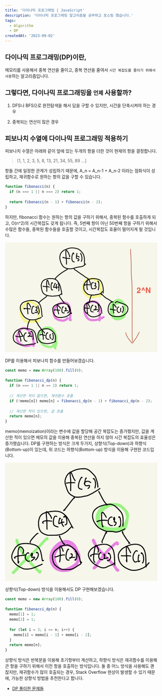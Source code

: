 ```yaml
---
title: '다이나믹 프로그래밍 | JavaScript'
description: '다이나믹 프로그래밍 알고리즘을 공부하고 포스팅 했습니다.'
tags:
  - Algorithm
  - DP
createdAt: '2023-09-02'
---
```


## 다이나믹 프로그래밍(DP)이란,

메모리를 사용해서 중복 연산을 줄이고, 중복 연산을 줄여서 `시간 복잡도를 줄이기 위해서 사용`하는 알고리즘입니다. 

## 그렇다면, 다이나믹 프로그래밍을 `언제` 사용할까?
1. DFS나 BFS으로 완전탐색을 해서 답을 구할 수 있지만, 시간을 단축시켜야 하는 경우

2. 중복되는 연산이 많은 경우

## 피보나치 수열에 다이나믹 프로그래밍 적용하기

피보나치 수열은 아래와 같이 앞에 있는 두개의 항을 더한 것이 현재의 항을 결정합니다. 

> [1, 1, 2, 3, 5, 8, 13, 21, 34, 55, 89 ...]

항들 간에 일정한 관계가 성립하기 때문에, A_n = A_n-1 + A_n-2 이라는 점화식이 성립하고, 재귀함수로 원하는 항의 값을 구할 수 있습니다.

```js
function fibonacci(n) {
  if (n === 1 || n === 2) return 1;

  return fibonacci(n - 1) + fibonacci(n - 2);
}
```

하지만, fibonacci 함수는 원하는 항의 값을 구하기 위해서, 중복된 함수를 호출하게 되고, O(n^2)의 시간복잡도 갖게 됩니다. 즉, 5번째 항이 아닌 50번째 항을 구하기 위해서 수많은 함수들, 중복된 함수들을 호출할 것이고, 시간복잡도 효율이 떨어지게 될 것입니다. 

![](https://github.com/jinnkimm7/jin-blog/blob/main/public/images/algorithm/dynamic-programming/dp1.png?raw=true)

DP를 이용해서 피보나치 함수를 만들어보겠습니다.

```js
const memo = new Array(100).fill(0);

function fibonacci_dp(n) {
  if (n === 1 || n == 2) return 1;

  // 계산한 적이 없으면, 재귀함수 호출
  if (!memo[n]) memo[n] = fibonacci_dp(n - 1) + fibonacci_dp(n - 2);

  // 계산한 적이 있으면, 값 호출
  return memo[n];
}
```

memo(memoization)이라는 변수에 값을 할당해 공간 복잡도는 증가했지만, 값을 계산한 적이 있으면 메모의 값을 이용해 중복된 연산을 하지 않아 시간 복잡도의 효율성은 증가했습니다. DP를 구현하는 방식은 크게 두가지, 상향식(Top-down)과 하향식(Bottom-up)이 있는데, 위 코드는 하향식(Bottom-up) 방식을 이용해 구현한 코드입니다.

![](https://github.com/jinnkimm7/jin-blog/blob/main/public/images/algorithm/dynamic-programming/dp2.png?raw=true)

상향식(Top-down) 방식을 이용해서도 DP 구현해보겠습니다.

```js
const memo = new Array(100).fill(0);

function fibonacci_dp(n) {
  memo[1] = 1;
  memo[2] = 1;

  for (let i = 3; i <= n; i++) {
    memo[i] = memo[i - 1] + memo[i - 2];
  }
  return memo[n];
}
```

상향식 방식은 반복문을 이용해 초기항부터 계산하고, 하향식 방식은 재귀함수를 이용해 큰 항을 구하기 위해서 이전 항을 호출하는 방식입니다. 둘 중 어느 방식을 사용해도 괜찮지만, 재귀함수가 많이 호출되는 경우, Stack Overflow 현상이 발생할 수 있기 때문에, 가능한 상향식 방법을 추천한다고 합니다.

- [DP 풀이한 문제들](https://solved.ac/search?query=s%40jiinnkimm7%20%23dp&sort=level&direction=desc)